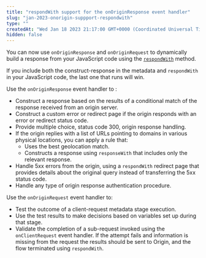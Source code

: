 ```yaml
---
title: "respondWith support for the onOriginResponse event handler"
slug: "jan-2023-onorigin-suppport-respondwith"
type: ""
createdAt: "Wed Jan 18 2023 21:17:00 GMT+0000 (Coordinated Universal Time)"
hidden: false
---
```

You can now use `onOriginResponse` and `onOriginRequest` to dynamically build a response from your JavaScript code using the [`respondWith`](doc:request-object#respondwith) method.

If you include both the construct-response in the metadata and `respondWith` in your JavaScript code, the last one that runs will win.

Use the `onOriginResponse` event handler to :

- Construct a response based on the results of a conditional match of the response received from an origin server.
- Construct a custom error or redirect page if the origin responds with an error or redirect status code.
- Provide multiple choice, status code 300, origin response handling. 
- If the origin replies with a list of URLs pointing to domains in various physical locations, you can apply a rule that:
  - Uses the best geolocation match.
  - Constructs a response using `responseWith` that includes only the relevant response. 
- Handle 5xx errors from the origin, using a `respondWith` redirect page that provides details about the original query instead of transferring the 5xx status code.
- Handle any type of origin response authentication procedure.

Use the `onOriginRequest` event handler to:

- Test the outcome of a client-request metadata stage execution.
- Use the test results to make decisions based on variables set up during that stage. 
- Validate the completion of a sub-request invoked using the `onClientRequest` event handler. If the attempt fails and information is missing from the request the results should be sent to Origin, and the flow terminated using `respondWith`.